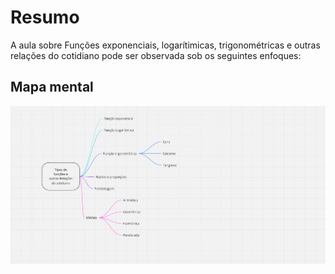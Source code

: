 # Resumo

A aula sobre Funções exponenciais, logarítimicas, trigonométricas e outras relações do cotidiano pode ser observada sob os seguintes enfoques:

## Mapa mental

![Mapa mental da aula](../../../../../images/matematica_computacional/mc21.png)
